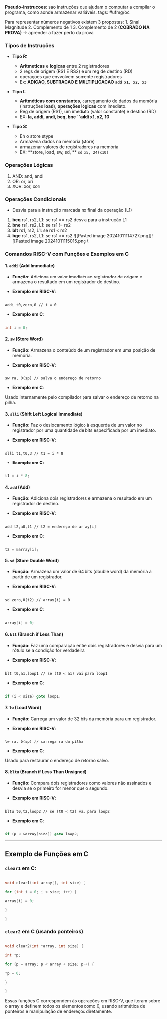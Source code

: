 **Pseudo-instrucoes**: sao instruções que ajudam o computar a compilar o programa, como aonde armazenar variáveis.
tags: #ufmg/oc

Para representar números negativos existem 3 propostas: 
	1. Sinal Magnitude
	2. Complemento de 1
	3. Complemento de 2 **(COBRADO NA PROVA)** -> aprender a fazer perto da prova


### Tipos de Instruções
- **Tipo R:**
	- **Aritmeticas** e **logicas** entre 2 registradores
	- 2 regs de origem (RS1 E RS2) e um reg de destino (RD)
	- operaçoes que envvolvem somente registradores
	- Ex: **ADICAO, SUBTRACAO E MULTIPLICACAO**
			**```add x1, x2, x3```**

- **Tipo I:**
	- **Aritméticas com constantes**, carregamento de dados da memória (instruções **load**), **operações lógicas** com imediato.
	- Reg de origem (RS1), um imediato (valor constante) e destino (RD)
	- EX: **la, addi, andi, beq, bne**
		**``addi x1, x2, 10**
- **Tipo S:**
	- Eh o store stype
	- Armazena dados na memoria (store)
	- armazenar valores de registradores na memória
	- EX: **store, load, sw, sd, **
		```sd x5, 24(x10)```

### Operações Lógicas
1. AND: and, andi
2. OR: or, ori 
3. XOR: xor, xori

### Operações Condicionais
- Desvia para a instrução marcada no final da operação (L1)
1. **beq** rs1, rs2, L1: se rs1 == rs2 desvia para a instrução L1
2. **bne** rs1, rs2, L1: se rs1 != rs2
3. **blt** rs1, rs2, L1: se rs1 < rs2
4. **bge** rs1, rs2, L1: se rs1 >= rs2
![[Pasted image 20241011114727.png]]![[Pasted image 20241011115015.png
\

### Comandos RISC-V com Funções e Exemplos em C

  

#### 1. `addi` (Add Immediate)

- **Função**: Adiciona um valor imediato ao registrador de origem e armazena o resultado em um registrador de destino.

- **Exemplo em RISC-V**:

```assembly

addi t0,zero,0 // i = 0

```

- **Exemplo em C**:

```c

int i = 0;

```


#### 2. `sw` (Store Word)

- **Função**: Armazena o conteúdo de um registrador em uma posição de memória.

- **Exemplo em RISC-V**:

```assembly

sw ra, 0(sp) // salva o endereço de retorno

```

- **Exemplo em C**:

Usado internamente pelo compilador para salvar o endereço de retorno na pilha.

  

#### 3. `slli` (Shift Left Logical Immediate)

- **Função**: Faz o deslocamento lógico à esquerda de um valor no registrador por uma quantidade de bits especificada por um imediato.

- **Exemplo em RISC-V**:

```assembly

slli t1,t0,3 // t1 = i * 8

```

- **Exemplo em C**:

```c

t1 = i * 8;

```

  

#### 4. `add` (Add)

- **Função**: Adiciona dois registradores e armazena o resultado em um registrador de destino.

- **Exemplo em RISC-V**:

```assembly

add t2,a0,t1 // t2 = endereço de array[i]

```

- **Exemplo em C**:

```c

t2 = &array[i];

```

  

#### 5. `sd` (Store Double Word)

- **Função**: Armazena um valor de 64 bits (double word) da memória a partir de um registrador.

- **Exemplo em RISC-V**:

```assembly

sd zero,0(t2) // array[i] = 0

```

- **Exemplo em C**:

```c

array[i] = 0;

```

  

#### 6. `blt` (Branch if Less Than)

- **Função**: Faz uma comparação entre dois registradores e desvia para um rótulo se a condição for verdadeira.

- **Exemplo em RISC-V**:

```assembly

blt t0,a1,loop1 // se (t0 < a1) vai para loop1

```

- **Exemplo em C**:

```c

if (i < size) goto loop1;

```

  

#### 7. `lw` (Load Word)

- **Função**: Carrega um valor de 32 bits da memória para um registrador.

- **Exemplo em RISC-V**:

```assembly

lw ra, 0(sp) // carrega ra da pilha

```

- **Exemplo em C**:

Usado para restaurar o endereço de retorno salvo.

  

#### 8. `bltu` (Branch if Less Than Unsigned)

- **Função**: Compara dois registradores como valores não assinados e desvia se o primeiro for menor que o segundo.

- **Exemplo em RISC-V**:

```assembly

bltu t0,t2,loop2 // se (t0 < t2) vai para loop2

```

- **Exemplo em C**:

```c

if (p < &array[size]) goto loop2;

```

  

---

  

## Exemplo de Funções em C

  

### `clear1` em C:

```c

void clear1(int array[], int size) {

for (int i = 0; i < size; i++) {

array[i] = 0;

}

}

```

  

### `clear2` em C (usando ponteiros):

```c

void clear2(int *array, int size) {

int *p;

for (p = array; p < array + size; p++) {

*p = 0;

}

}

```

  

Essas funções C correspondem às operações em RISC-V, que iteram sobre o array e definem todos os elementos como 0, usando aritmética de ponteiros e manipulação de endereços diretamente.

